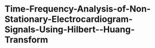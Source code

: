 # Time-Frequency-Analysis-of-Non-Stationary-Electrocardiogram-Signals-Using-Hilbert--Huang-Transform